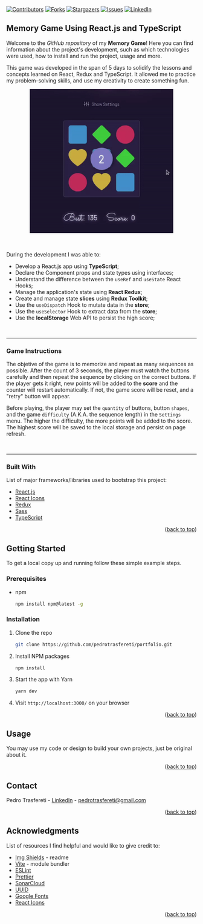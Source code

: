 <div id="top"></div>
<!--
***
*** This readme template was inspired by: https://github.com/othneildrew/Best-README-Template/
***
-->

[![Contributors][contributors-shield]][contributors-url]
[![Forks][forks-shield]][forks-url]
[![Stargazers][stars-shield]][stars-url]
[![Issues][issues-shield]][issues-url]
[![LinkedIn][linkedin-shield]][linkedin-url]

<!-- ABOUT THE PROJECT -->
## Memory Game Using React.js and TypeScript

Welcome to the _GitHub repository_ of my **Memory Game**!
Here you can find information about the project's development, such as which technologies were used, how to install and run the project, usage and more.

This game was developed in the span of 5 days to solidify the lessons and concepts learned on React, Redux and TypeScript. It allowed me to practice my problem-solving skills, and use my creativity to create something fun.

<div align="center">

  <img
    src="public/app.gif"
    alt="Animated Game GIF"
    height="380px"
    width="380px"
  />

</div>

<br />

During the development I was able to:

* Develop a React.js app using **TypeScript**;
* Declare the Component props and state types using interfaces;
* Understand the difference between the `useRef` and `useState` React Hooks;
* Manage the application's state using **React Redux**;
* Create and manage state **slices** using **Redux Toolkit**;
* Use the `useDispatch` Hook to mutate data in the **store**;
* Use the `useSelector` Hook to extract data from the **store**;
* Use the **localStorage** Web API to persist the high score;

<br />

---

### Game Instructions

The objetive of the game is to memorize and repeat as many sequences as possible. After the count of 3 seconds, the player must watch the buttons carefully and then repeat the sequence by clicking on the correct buttons. If the player gets it right, new points will be added to the **score** and the counter will restart automatically. If not, the game score will be reset, and a "retry" button will appear.

Before playing, the player may set the `quantity` of buttons, button `shapes`, and the game `difficulty` (A.K.A. the sequence length) in the `Settings` menu. The higher the difficulty, the more points will be added to the score. The highest score will be saved to the local storage and persist on page refresh.

<br />

---

### Built With

List of major frameworks/libraries used to bootstrap this project:

* [React.js](https://reactjs.org/)
* [React Icons](https://react-icons.github.io/react-icons/)
* [Redux](https://redux.js.org)
* [Sass](https://sass-lang.com/)
* [TypeScript](https://www.typescriptlang.org/)



<p align="right">(<a href="#top">back to top</a>)</p>



<!-- GETTING STARTED -->
## Getting Started

To get a local copy up and running follow these simple example steps.

### Prerequisites

* npm
  ```sh
  npm install npm@latest -g
  ```


### Installation

1. Clone the repo
   ```sh
   git clone https://github.com/pedrotrasfereti/portfolio.git
   ```
2. Install NPM packages
   ```sh
   npm install
   ```
3. Start the app with Yarn
   ```sh
   yarn dev
   ```
4. Visit `http://localhost:3000/` on your browser


<p align="right">(<a href="#top">back to top</a>)</p>



<!-- USAGE EXAMPLES -->
## Usage

You may use my code or design to build your own projects, just be original about it.

<p align="right">(<a href="#top">back to top</a>)</p>



<!-- CONTACT -->
## Contact

Pedro Trasfereti - [LinkedIn](https://www.linkedin.com/in/pedro-trasfereti/) - pedrotrasfereti@gmail.com

<p align="right">(<a href="#top">back to top</a>)</p>



<!-- ACKNOWLEDGMENTS -->
## Acknowledgments

List of resources I find helpful and would like to give credit to:

* [Img Shields](https://shields.io) - readme
* [Vite](https://vitejs.dev/) - module bundler
* [ESLint](https://eslint.org/)
* [Prettier](https://prettier.io/)
* [SonarCloud](https://sonarcloud.io/)
* [UUID](https://www.npmjs.com/package/uuid)
* [Google Fonts](https://fonts.google.com/)
* [React Icons](https://react-icons.github.io/react-icons/search)

<p align="right">(<a href="#top">back to top</a>)</p>



<!-- MARKDOWN LINKS & IMAGES -->
<!-- https://www.markdownguide.org/basic-syntax/#reference-style-links -->
[contributors-shield]: https://img.shields.io/github/contributors/othneildrew/Best-README-Template.svg?style=for-the-badge
[contributors-url]: https://github.com/pedrotrasfereti/portfolio/graphs/contributors
[forks-shield]: https://img.shields.io/github/forks/othneildrew/Best-README-Template.svg?style=for-the-badge
[forks-url]: https://github.com/pedrotrasfereti/portfolio/network/members
[stars-shield]: https://img.shields.io/github/stars/othneildrew/Best-README-Template.svg?style=for-the-badge
[stars-url]: https://github.com/pedrotrasfereti/portfolio/stargazers
[issues-shield]: https://img.shields.io/github/issues/othneildrew/Best-README-Template.svg?style=for-the-badge
[issues-url]: https://github.com/pedrotrasfereti/portfolio/issues
[linkedin-shield]: https://img.shields.io/badge/-LinkedIn-black.svg?style=for-the-badge&logo=linkedin&colorB=555
[linkedin-url]: https://www.linkedin.com/in/pedro-trasfereti/

